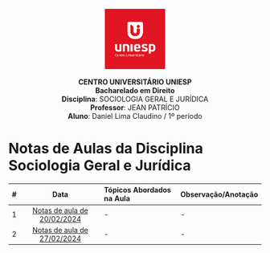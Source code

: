 <div align="center">

<p align="center"><img height="120" src="../../../figuras/LOGO_UNIESP.png"> </p>

<p align="center"><b>CENTRO UNIVERSITÁRIO UNIESP</b><br>
<b>Bacharelado em Direito</b><br>
<b>Disciplina</b>: SOCIOLOGIA GERAL E JURÍDICA<br>
<b>Professor</b>: JEAN PATRÍCIO<br>
<b>Aluno</b>: Daniel Lima Claudino / 1º período<br>
 </p>
</div>

# Notas de Aulas da Disciplina Sociologia Geral e Jurídica

|#|Data|Tópicos Abordados na Aula|Observação/Anotação|
|:---:|:---:|:---|:---|
|1|[Notas de aula de 20/02/2024](./notas-de-aula-2024-02-20.md)|-|-|
|2|[Notas de aula de 27/02/2024](./notas-de-aula-2024-02-27.md)|-|-|
